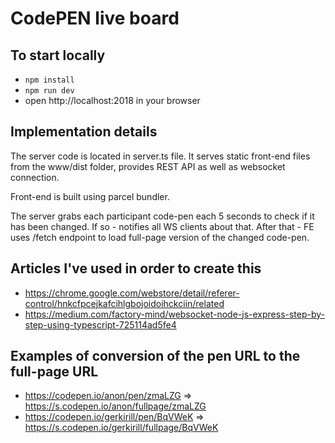 # CodePEN live board

## To start locally

- `npm install`
- `npm run dev`
- open http://localhost:2018 in your browser

## Implementation details

The server code is located in server.ts file. It serves static front-end files from the www/dist folder, provides REST API as well as websocket connection.

Front-end is built using parcel bundler.

The server grabs each participant code-pen each 5 seconds to check if it has been changed. If so - notifies all WS clients about that. After that - FE uses /fetch endpoint to load full-page version of the changed code-pen.

## Articles I've used in order to create this

- https://chrome.google.com/webstore/detail/referer-control/hnkcfpcejkafcihlgbojoidoihckciin/related
- https://medium.com/factory-mind/websocket-node-js-express-step-by-step-using-typescript-725114ad5fe4

## Examples of conversion of the pen URL to the full-page URL

- https://codepen.io/anon/pen/zmaLZG  => https://s.codepen.io/anon/fullpage/zmaLZG
- https://codepen.io/gerkirill/pen/BqVWeK => https://s.codepen.io/gerkirill/fullpage/BqVWeK
